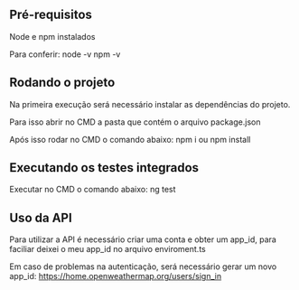 ## Pré-requisitos
Node e npm instalados

Para conferir:
node -v
npm -v

## Rodando o projeto
Na primeira execução será necessário instalar as dependências do projeto.

Para isso abrir no CMD a pasta que contém o arquivo package.json

Após isso rodar no CMD o comando abaixo:
npm i ou npm install

## Executando os testes integrados

Executar no CMD o comando abaixo:
ng test


## Uso da API
Para utilizar a API é necessário criar uma conta e obter um app_id, para faciliar
deixei o meu app_id no arquivo enviroment.ts

Em caso de problemas na autenticação, será necessário gerar um novo app_id:
https://home.openweathermap.org/users/sign_in
